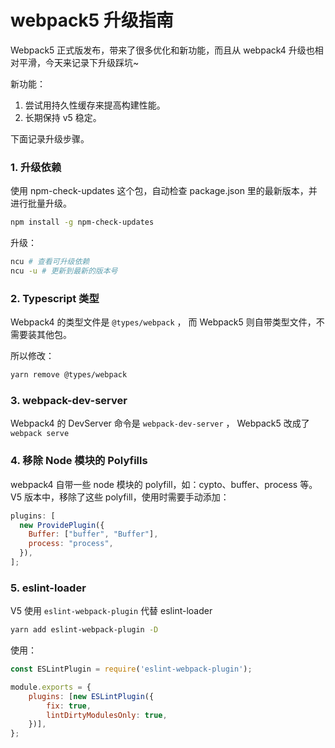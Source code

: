 # webpack5 升级指南

Webpack5 正式版发布，带来了很多优化和新功能，而且从 webpack4 升级也相对平滑，今天来记录下升级踩坑~

新功能：

1. 尝试用持久性缓存来提高构建性能。
2. 长期保持 v5 稳定。

下面记录升级步骤。

### 1. 升级依赖

使用 npm-check-updates 这个包，自动检查 package.json 里的最新版本，并进行批量升级。

```sh
npm install -g npm-check-updates
```

升级：

```sh
ncu # 查看可升级依赖
ncu -u # 更新到最新的版本号
```

### 2. Typescript 类型

Webpack4 的类型文件是 `@types/webpack` ， 而 Webpack5 则自带类型文件，不需要装其他包。

所以修改：

```sh
yarn remove @types/webpack
```

### 3. webpack-dev-server

Webpack4 的 DevServer 命令是 `webpack-dev-server` ， Webpack5 改成了 `webpack serve`

### 4. 移除 Node 模块的 Polyfills

webpack4 自带一些 node 模块的 polyfill，如：cypto、buffer、process 等。V5 版本中，移除了这些 polyfill，使用时需要手动添加：

```js
plugins: [
  new ProvidePlugin({
    Buffer: ["buffer", "Buffer"],
    process: "process",
  }),
];
```

### 5. eslint-loader

V5 使用 `eslint-webpack-plugin` 代替 eslint-loader

```sh
yarn add eslint-webpack-plugin -D
```

使用：
```js
const ESLintPlugin = require('eslint-webpack-plugin');

module.exports = {
    plugins: [new ESLintPlugin({
        fix: true,
        lintDirtyModulesOnly: true,
    })],
};
```